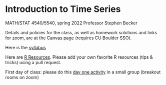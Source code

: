 # Introduction to Time Series
MATH/STAT 4540/5540, spring 2022
Professor Stephen Becker

Details and policies for the class, as well as homework solutions and links for zoom, are at the [Canvas page](https://canvas.colorado.edu/courses/80450) (requires CU Boulder SSO).

Here is the [syllabus](syllabus.md)

Here are [R Resources](Rresources.md).  Please add your own favorite R resources (tips & tricks) using a pull request.

First day of class: please do this [day one activity](https://colab.research.google.com/github/stephenbeckr/time-series-class/blob/main/DayOneWorksheet.ipynb) in a small group (breakout rooms on zoom)
